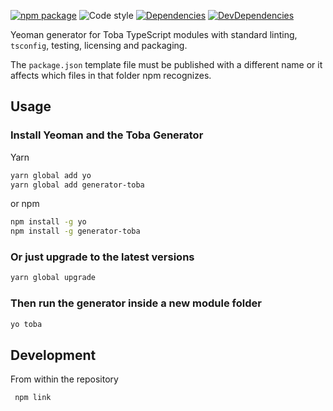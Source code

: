 [![npm package](https://img.shields.io/npm/v/generator-toba.svg)](https://www.npmjs.org/package/generator-toba)
![Code style](https://img.shields.io/badge/code_style-prettier-ff69b4.svg)
[![Dependencies](https://img.shields.io/david/toba/generator-toba.svg)](https://david-dm.org/toba/generator-toba)
[![DevDependencies](https://img.shields.io/david/dev/toba/generator-toba.svg)](https://david-dm.org/toba/generator-toba#info=devDependencies&view=list)

Yeoman generator for Toba TypeScript modules with standard linting, `tsconfig`, testing, licensing and packaging.

The `package.json` template file must be published with a different name or it affects which files in that folder npm recognizes.

## Usage

### Install Yeoman and the Toba Generator

Yarn

```bash
yarn global add yo
yarn global add generator-toba
```

or npm

```bash
npm install -g yo
npm install -g generator-toba
```

### Or just upgrade to the latest versions

```bash
yarn global upgrade
```

### Then run the generator inside a new module folder

```bash
yo toba
```

## Development

From within the repository

```bash
 npm link
```
